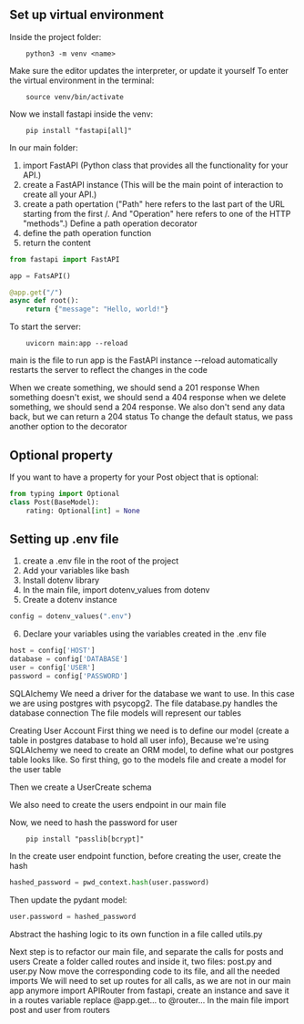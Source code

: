 ## Set up virtual environment
Inside the project folder:
```
    python3 -m venv <name>
```
Make sure the editor updates the interpreter, or update it yourself
To enter the virtual environment in the terminal:
```
    source venv/bin/activate
```
Now we install fastapi inside the venv:
```
    pip install "fastapi[all]"
```
In our main folder:
1. import FastAPI (Python class that provides all the functionality for your API.)
2. create a FastAPI instance (This will be the main point of interaction to create all your API.)
3. create a path opertation ("Path" here refers to the last part of the URL starting from the first /. And "Operation" here refers to one of the HTTP "methods".)
Define a path operation decorator
4. define the path operation function
5. return the content

```python
from fastapi import FastAPI

app = FatsAPI()

@app.get("/")
async def root():
    return {"message": "Hello, world!"}
```

To start the server:
```
    uvicorn main:app --reload
```
main is the file to run
app is the FastAPI instance
--reload automatically restarts the server to reflect the changes in the code

When we create something, we should send a 201 response
When something doesn't exist, we should send a 404 response
when we delete something, we should send a 204 response. We also don't send any data back, but we can return a 204 status
To change the default status, we pass another option to the decorator


## Optional property
If you want to have a property for your Post object that is optional:
```python
from typing import Optional
class Post(BaseModel):
    rating: Optional[int] = None
```

## Setting up .env file
1. create a .env file in the root of the project
2. Add your variables like bash
3. Install dotenv library
4. In the main file, import dotenv_values from dotenv
5. Create a dotenv instance

```python
config = dotenv_values(".env")
```
6. Declare your variables using the variables created in the .env file

```python
host = config['HOST']
database = config['DATABASE']
user = config['USER']
password = config['PASSWORD']
```

SQLAlchemy
We need a driver for the database we want to use. In this case we are using postgres with psycopg2.
The file database.py handles the database connection
The file models will represent our tables

Creating User Account
First thing we need is to define our model (create a table in postgres database to hold all user info),
Because we're using SQLAlchemy we need to create an ORM model, to define what our postgres table looks like.
So first thing, go to the models file and create a model for the user table

Then we create a UserCreate schema

We also need to create the users endpoint in our main file

Now, we need to hash the password for user
```
    pip install "passlib[bcrypt]"
```
In the create user endpoint function, before creating the user, create the hash
```python
hashed_password = pwd_context.hash(user.password)
```
Then update the pydant model:
```python
user.password = hashed_password
```

Abstract the hashing logic to its own function in a file called utils.py

Next step is to refactor our main file, and separate the calls for posts and users
Create a folder called routes and inside it, two files: post.py and user.py
Now move the corresponding code to its file, and all the needed imports
We will need to set up routes for all calls, as we are not in our main app anymore
import APIRouter from fastapi, create an instance and save it in a routes variable
replace @app.get... to @router...
In the main file import post and user from routers